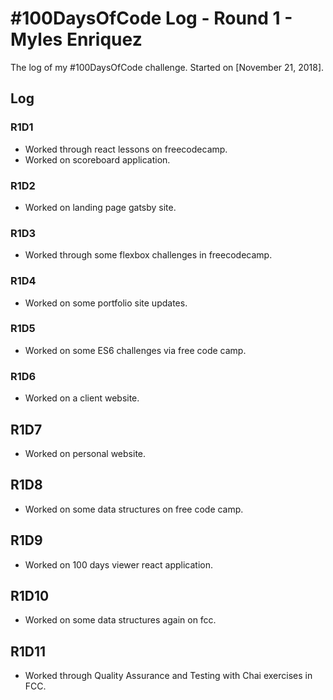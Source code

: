 # #100DaysOfCode Log - Round 1 - Myles Enriquez

The log of my #100DaysOfCode challenge. Started on [November 21, 2018].

## Log

### R1D1
- Worked through react lessons on freecodecamp.
- Worked on scoreboard application.

### R1D2
- Worked on landing page gatsby site.

### R1D3
- Worked through some flexbox challenges in freecodecamp.

### R1D4
- Worked on some portfolio site updates.

### R1D5
- Worked on some ES6 challenges via free code camp.

### R1D6
- Worked on a client website.

## R1D7
- Worked on personal website.

## R1D8
- Worked on some data structures on free code camp.

## R1D9
- Worked on 100 days viewer react application.

## R1D10
- Worked on some data structures again on fcc.

## R1D11
- Worked through Quality Assurance and Testing with Chai exercises in FCC.
